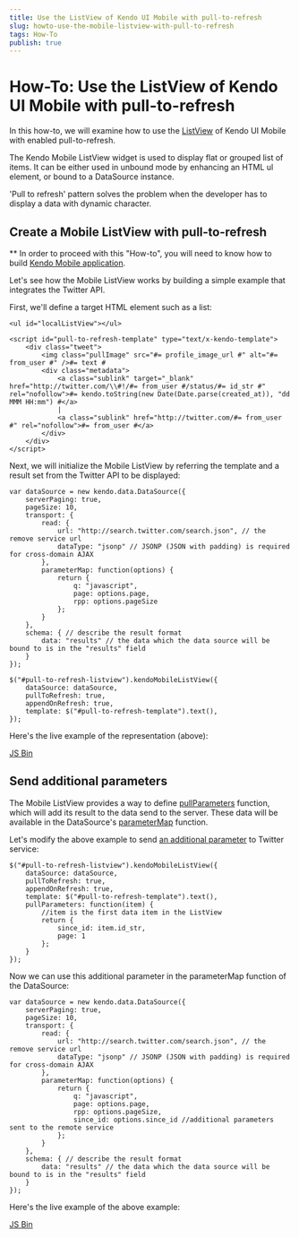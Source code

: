 ```yaml
---
title: Use the ListView of Kendo UI Mobile with pull-to-refresh
slug: howto-use-the-mobile-listview-with-pull-to-refresh
tags: How-To
publish: true
---
```


# How-To: Use the ListView of Kendo UI Mobile with pull-to-refresh

In this how-to, we will examine how to use the [ListView](/kendo-ui/api/mobile/listview) of Kendo UI Mobile with enabled pull-to-refresh.

The Kendo Mobile ListView widget is used to display flat or grouped list of items. It can be either used in unbound mode by enhancing an HTML ul element, or bound to a DataSource instance.

'Pull to refresh' pattern solves the problem when the developer has to display a data with dynamic character.

## Create a Mobile ListView with pull-to-refresh

** In order to proceed with this "How-to", you will need to know how to build [Kendo Mobile application](/kendo-ui/howto/build-apps-with-kendo-ui-mobile).

Let's see how the Mobile ListView works by building a simple example that integrates the Twitter API.

First, we'll define a target HTML element such as a list:

    <ul id="localListView"></ul>

    <script id="pull-to-refresh-template" type="text/x-kendo-template">
        <div class="tweet">
            <img class="pullImage" src="#= profile_image_url #" alt="#= from_user #" />#= text #
            <div class="metadata">
                <a class="sublink" target="_blank" href="http://twitter.com/\\#!/#= from_user #/status/#= id_str #" rel="nofollow">#= kendo.toString(new Date(Date.parse(created_at)), "dd MMM HH:mm") #</a>
                |
                <a class="sublink" href="http://twitter.com/#= from_user #" rel="nofollow">#= from_user #</a>
            </div>
        </div>
    </script>

Next, we will initialize the Mobile ListView by referring the template and a result set from the Twitter API to be displayed:

    var dataSource = new kendo.data.DataSource({
        serverPaging: true,
        pageSize: 10,
        transport: {
            read: {
                url: "http://search.twitter.com/search.json", // the remove service url
                dataType: "jsonp" // JSONP (JSON with padding) is required for cross-domain AJAX
            },
            parameterMap: function(options) {
                return {
                    q: "javascript",
                    page: options.page,
                    rpp: options.pageSize
                };
            }
        },
        schema: { // describe the result format
            data: "results" // the data which the data source will be bound to is in the "results" field
        }
    });

    $("#pull-to-refresh-listview").kendoMobileListView({
        dataSource: dataSource,
        pullToRefresh: true,
        appendOnRefresh: true,
        template: $("#pull-to-refresh-template").text(),
    });

Here's the live example of the representation (above):

<a class="jsbin-embed" href="http://jsbin.com/ukitas/1/embed?live">JS Bin</a><script src="http://static.jsbin.com/js/embed.js"></script>

## Send additional parameters

The Mobile ListView provides a way to define [pullParameters](/kendo-ui/api/mobile/listview#pullparameters-function) function, which will add its result to the data send to the server.
These data will be available in the DataSource's [parameterMap](/kendo-ui/api/framework/datasource#transportparametermap-function) function.

Let's modify the above example to send [an additional parameter](https://dev.twitter.com/docs/api/1.1/get/search/tweets#api-param-since_id) to Twitter service:

    $("#pull-to-refresh-listview").kendoMobileListView({
        dataSource: dataSource,
        pullToRefresh: true,
        appendOnRefresh: true,
        template: $("#pull-to-refresh-template").text(),
        pullParameters: function(item) {
            //item is the first data item in the ListView
            return {
                since_id: item.id_str,
                page: 1
            };
        }
    });

Now we can use this additional parameter in the parameterMap function of the DataSource:

    var dataSource = new kendo.data.DataSource({
        serverPaging: true,
        pageSize: 10,
        transport: {
            read: {
                url: "http://search.twitter.com/search.json", // the remove service url
                dataType: "jsonp" // JSONP (JSON with padding) is required for cross-domain AJAX
            },
            parameterMap: function(options) {
                return {
                    q: "javascript",
                    page: options.page,
                    rpp: options.pageSize,
                    since_id: options.since_id //additional parameters sent to the remote service
                };
            }
        },
        schema: { // describe the result format
            data: "results" // the data which the data source will be bound to is in the "results" field
        }
    });

Here's the live example of the above example:

<a class="jsbin-embed" href="http://jsbin.com/iloqid/1/embed?live">JS Bin</a><script src="http://static.jsbin.com/js/embed.js"></script>

